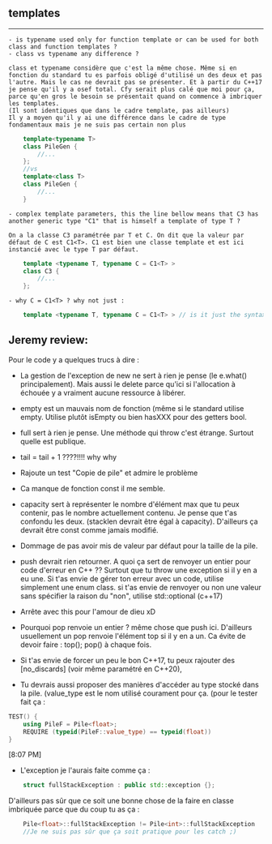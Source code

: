 ## templates
---------------------
    - is typename used only for function template or can be used for both class and function templates ?
    - class vs typename any difference ?
    
```
class et typename considère que c'est la même chose. Même si en fonction du standard tu es parfois obligé d'utilisé un des deux et pas l'autre. Mais le cas ne devrait pas se présenter. Et à partir du C++17 je pense qu'il y a osef total. Cfy serait plus calé que moi pour ça, parce qu'en gros le besoin se présentait quand on commence à imbriquer les templates.
(Il sont identiques que dans le cadre template, pas ailleurs)
Il y a moyen qu'il y ai une différence dans le cadre de type fondamentaux mais je ne suis pas certain non plus
```
```cpp
    template<typename T>
    class PileGen {
        //...
    };
    //vs
    template<class T>
    class PileGen {
        //...
    }
```

    - complex template parameters, this the line bellow means that C3 has another generic type "C1" that is himself a template of type T ?

```
On a la classe C3 paramétrée par T et C. On dit que la valeur par défaut de C est C1<T>. C1 est bien une classe template et est ici instancié avec le type T par défaut.
```
```cpp
    template <typename T, typename C = C1<T> >
    class C3 {
        //...
    };
```
    - why C = C1<T> ? why not just :
```cpp 
    template <typename T, typename C = C1<T> > // is it just the syntax ?
```


## Jeremy review:

Pour le code y a quelques trucs à dire :
 - La gestion de l'exception de new ne sert à rien je pense (le e.what() principalement). Mais aussi le delete parce qu'ici si l'allocation à échouée y a vraiment aucune ressource à libérer.

 - empty est un mauvais nom de fonction (même si le standard utilise empty. Utilise plutôt isEmpty ou bien hasXXX pour des getters bool.

 - full sert à rien je pense. Une méthode qui throw c'est étrange. Surtout quelle est publique. 

 - tail = tail + 1  ????!!!! why why

 - Rajoute un test "Copie de pile" et admire le problème

 - Ca manque de fonction const il me semble.

 - capacity sert à représenter le nombre d'élément max que tu peux contenir, pas le nombre actuellement contenu. Je pense que t'as confondu les deux. (stacklen devrait être égal à capacity). D'ailleurs ça devrait être const comme jamais modifié.

 - Dommage de pas avoir mis de valeur par défaut pour la taille de la pile.

 - push devrait rien retourner. A quoi ça sert de renvoyer un entier pour code d'erreur en C++ ?? Surtout que tu throw une exception si il y en a eu une. Si t'as envie de gérer ton erreur avec un code, utilise simplement une enum class. si t'as envie de renvoyer ou non une valeur sans spécifier la raison du "non", utilise std::optional (c++17)

 - Arrête avec this pour l'amour de dieu xD

 - Pourquoi pop renvoie un entier ? même chose que push ici. D'ailleurs usuellement un pop renvoie l'élément top si il y en a un. Ca évite de devoir faire : top(); pop() à chaque fois.

 - Si t'as envie de forcer un peu le bon C++17, tu peux rajouter des [no_discards] (voir même paramétré en C++20),

 - Tu devrais aussi proposer des manières d'accéder au type stocké dans la pile. (value_type est le nom utilisé courament pour ça. (pour le tester fait ça : 
```cpp
TEST() {
    using PileF = Pile<float>;
    REQUIRE (typeid(PileF::value_type) == typeid(float))
}
```
[8:07 PM]
- L'exception je l'aurais faite comme ça : 
```cpp
    struct fullStackException : public std::exception {};
```

D'ailleurs pas sûr que ce soit une bonne chose de la faire en classe imbriquée parce que du coup tu as ça :
```cpp
    Pile<float>::fullStackException != Pile<int>::fullStackException
    //Je ne suis pas sûr que ça soit pratique pour les catch ;)
```  